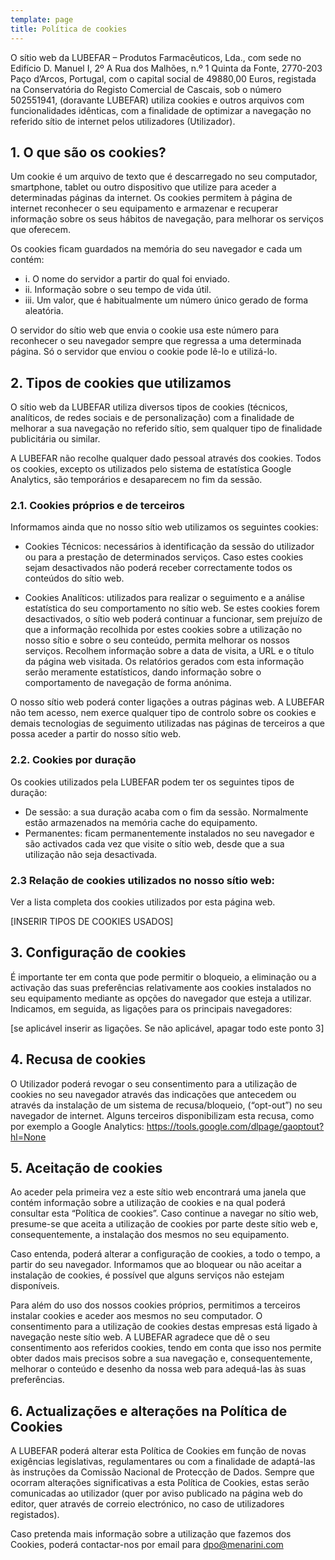 ```yaml
---
template: page
title: Política de cookies
---
```

O sítio web da LUBEFAR – Produtos Farmacêuticos, Lda., com sede no Edifício D. Manuel I, 2º A Rua dos Malhões, n.º 1 Quinta da Fonte, 2770-203 Paço d’Arcos, Portugal, com o capital social de 49880,00 Euros, registada na Conservatória do Registo Comercial de Cascais, sob o número 502551941, (doravante LUBEFAR) utiliza cookies e outros arquivos com funcionalidades idênticas, com a finalidade de optimizar a navegação no referido sítio de internet pelos utilizadores (Utilizador).

## 1.	O que são os cookies?

Um cookie é um arquivo de texto que é descarregado no seu computador, smartphone, tablet ou outro dispositivo que utilize para aceder a determinadas páginas da internet. Os cookies permitem à página de internet reconhecer o seu equipamento e armazenar e recuperar informação sobre os seus hábitos de navegação, para melhorar os serviços que oferecem.

Os cookies ficam guardados na memória do seu navegador e cada um contém:

* i.	O nome do servidor a partir do qual foi enviado.
* ii.	Informação sobre o seu tempo de vida útil.
* iii.	Um valor, que é habitualmente um número único gerado de forma aleatória.

O servidor do sítio web que envia o cookie usa este número para reconhecer o seu navegador sempre que regressa a uma determinada página. Só o servidor que enviou o cookie pode lê-lo e utilizá-lo.

## 2.	Tipos de cookies que utilizamos

O sítio web da LUBEFAR utiliza diversos tipos de cookies (técnicos, analíticos, de redes sociais e de personalização) com a finalidade de melhorar a sua navegação no referido sítio, sem qualquer tipo de finalidade publicitária ou similar.

A LUBEFAR não recolhe qualquer dado pessoal através dos cookies. Todos os cookies, excepto os utilizados pelo sistema de estatística Google Analytics, são temporários e desaparecem no fim da sessão.

### 2.1.	Cookies próprios e de terceiros

Informamos ainda que no nosso sítio web utilizamos os seguintes cookies:

* Cookies Técnicos: necessários à identificação da sessão do utilizador ou para a prestação de determinados serviços. Caso estes cookies sejam desactivados não poderá receber correctamente todos os conteúdos do sítio web.

* Cookies Analíticos: utilizados para realizar o seguimento e a análise estatística do seu comportamento no sítio web. Se estes cookies forem desactivados, o sítio web poderá continuar a funcionar, sem prejuízo de que a informação recolhida por estes cookies sobre a utilização no nosso sítio e sobre o seu conteúdo, permita melhorar os nossos serviços.
Recolhem informação sobre a data de visita, a URL e o título da página web visitada. Os relatórios gerados com esta informação serão meramente estatísticos, dando informação sobre o comportamento de navegação de forma anónima.

O nosso sítio web poderá conter ligações a outras páginas web. A LUBEFAR não tem acesso, nem exerce qualquer tipo de controlo sobre os cookies e demais tecnologias de seguimento utilizadas nas páginas de terceiros a que possa aceder a partir do nosso sítio web.

### 2.2.	Cookies por duração

Os cookies utilizados pela LUBEFAR podem ter os seguintes tipos de duração:

* De sessão: a sua duração acaba com o fim da sessão. Normalmente estão armazenados na memória cache do equipamento.
* Permanentes: ficam permanentemente instalados no seu navegador e são activados cada vez que visite o sítio web, desde que a sua utilização não seja desactivada.

### 2.3 Relação de cookies utilizados no nosso sítio web:

Ver a lista completa dos cookies utilizados por esta página web.


[INSERIR TIPOS DE COOKIES USADOS]


## 3.	Configuração de cookies

É importante ter em conta que pode permitir o bloqueio, a eliminação ou a activação das suas preferências relativamente aos cookies instalados no seu equipamento mediante as opções do navegador que esteja a utilizar. Indicamos, em seguida, as ligações para os principais navegadores:

[se aplicável inserir as ligações. Se não aplicável, apagar todo este ponto 3] 

## 4.	Recusa de cookies

O Utilizador poderá revogar o seu consentimento para a utilização de cookies no seu navegador através das indicações que antecedem ou através da instalação de um sistema de recusa/bloqueio, (“opt-out”) no seu navegador de internet. Alguns terceiros disponibilizam esta recusa, como por exemplo a Google Analytics:
https://tools.google.com/dlpage/gaoptout?hl=None


## 5.	Aceitação de cookies

Ao aceder pela primeira vez a este sítio web encontrará uma janela que contém informação sobre a utilização de cookies e na qual poderá consultar esta “Política de cookies”. Caso continue a navegar no sítio web, presume-se que aceita a utilização de cookies por parte deste sítio web e, consequentemente, a instalação dos mesmos no seu equipamento.

Caso entenda, poderá alterar a configuração de cookies, a todo o tempo, a partir do seu navegador. Informamos que ao bloquear ou não aceitar a instalação de cookies, é possível que alguns serviços não estejam disponíveis.

Para além do uso dos nossos cookies próprios, permitimos a terceiros instalar cookies e aceder aos mesmos no seu computador. O consentimento para a utilização de cookies destas empresas está ligado à navegação neste sítio web. A LUBEFAR agradece que dê o seu consentimento aos referidos cookies, tendo em conta que isso nos permite obter dados mais precisos sobre a sua navegação e, consequentemente, melhorar o conteúdo e desenho da nossa web para adequá-las às suas preferências.

## 6.	Actualizações e alterações na Política de Cookies

A LUBEFAR poderá alterar esta Política de Cookies em função de novas exigências legislativas, regulamentares ou com a finalidade de adaptá-las às instruções da Comissão Nacional de Protecção de Dados.
Sempre que ocorram alterações significativas a esta Política de Cookies, estas serão comunicadas ao utilizador (quer por aviso publicado na página web do editor, quer através de correio electrónico, no caso de utilizadores registados).

Caso pretenda mais informação sobre a utilização que fazemos dos Cookies, poderá contactar-nos por email para [dpo@menarini.com](mailto:dpo@menarini.com)
